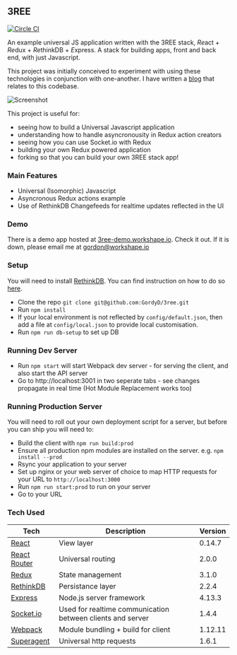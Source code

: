 ## 3REE
[![Circle CI](https://circleci.com/gh/GordyD/3ree.svg?style=svg)](https://circleci.com/gh/GordyD/3ree)

An example universal JS application written with the 3REE stack, *Re*act + *Re*dux + *Re*thinkDB + *E*xpress. A stack for building apps, front and back end, with just Javascript.

This project was initially conceived to experiment with using these technologies in conjunction with one-another. I have written a [blog](http://blog.workshape.io/the-3ree-stack-react-redux-rethinkdb-express-js/) that relates to this codebase.

![Screenshot](http://i.imgur.com/RiFteKV.png)

This project is useful for:
 - seeing how to build a Universal Javascript application
 - understanding how to handle asyncronousity in Redux action creators
 - seeing how you can use Socket.io with Redux
 - building your own Redux powered application
 - forking so that you can build your own 3REE stack app!

### Main Features

 - Universal (Isomorphic) Javascript
 - Asyncronous Redux actions example
 - Use of RethinkDB Changefeeds for realtime updates reflected in the UI

### Demo

There is a demo app hosted at [3ree-demo.workshape.io](http://3ree-demo.workshape.io). Check it out. If it is down, please email me at gordon@workshape.io

### Setup

You will need to install [RethinkDB](http://www.rethinkdb.com). You can find instruction on how to do so [here](http://rethinkdb.com/docs/install/).

 - Clone the repo `git clone git@github.com:GordyD/3ree.git`
 - Run `npm install`
 - If your local environment is not reflected by `config/default.json`, then add a file at `config/local.json` to provide local customisation.
 - Run `npm run db-setup` to set up DB

### Running Dev Server

 - Run `npm start` will start Webpack dev server - for serving the client, and also start the API server
 - Go to http://localhost:3001 in two seperate tabs - see changes propagate in real time (Hot Module Replacement works too)

### Running Production Server

You will need to roll out your own deployment script for a server, but before you can ship you will need to:

 - Build the client with `npm run build:prod`
 - Ensure all production npm modules are installed on the server. e.g. `npm install --prod`
 - Rsync your application to your server
 - Set up nginx or your web server of choice to map HTTP requests for your URL to `http://localhost:3000`
 - Run `npm run start:prod` to run on your server
 - Go to your URL

### Tech Used

| **Tech** | **Description** | **Version** |
| ---------|-----------------|-------------|
| [React](https://facebook.github.io/react/) | View layer | 0.14.7 |
| [React Router](https://github.com/reactjs/react-router) | Universal routing | 2.0.0 |
| [Redux](http://redux.js.org/) | State management | 3.1.0 |
| [RethinkDB](http://www.rethinkdb.com) | Persistance layer | 2.2.4 |
| [Express](http://expressjs.com/) | Node.js server framework | 4.13.3 |
| [Socket.io]() | Used for realtime communication between clients and server | 1.4.4 |
| [Webpack](https://webpack.github.io/) | Module bundling + build for client | 1.12.11 |
| [Superagent](https://github.com/visionmedia/superagent) | Universal http requests | 1.6.1 |




